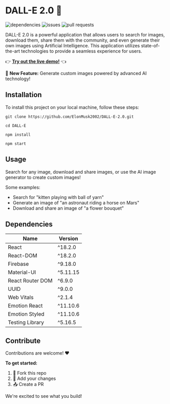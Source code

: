 # DALL-E 2.0 🎨

![dependencies](https://img.shields.io/badge/dependencies-up%20to%20date-brightgreen.svg)
![issues](https://img.shields.io/badge/issues-0%20open-brightgreen.svg)
![pull requests](https://img.shields.io/badge/pull%20requests-welcome-brightgreen.svg)

DALL-E 2.0 is a powerful application that allows users to search for images, download them, share them with the community, and even generate their own images using Artificial Intelligence. This application utilizes state-of-the-art technologies to provide a seamless experience for users. 

👉 **[Try out the live demo!](https://dall-e-2-0-two.vercel.app/)** 👈

📌 **New Feature:** Generate custom images powered by advanced AI technology!

## Installation

To install this project on your local machine, follow these steps:
```
git clone https://github.com/ElonMusk2002/DALL-E-2.0.git
```

```
cd DALL-E
```

```
npm install
```

```
npm start
```


## Usage 

Search for any image, download and share images, or use the AI image generator to create custom images! 

Some examples:

- Search for "kitten playing with ball of yarn"
- Generate an image of "an astronaut riding a horse on Mars" 
- Download and share an image of "a flower bouquet"

## Dependencies

| Name | Version | 
|-|-|
| React | ^18.2.0 |
| React-DOM | ^18.2.0 |  
| Firebase | ^9.18.0 |
| Material-UI | ^5.11.15 |
| React Router DOM | ^6.9.0 |
| UUID | ^9.0.0 |
| Web Vitals | ^2.1.4 |
| Emotion React | ^11.10.6 |
| Emotion Styled | ^11.10.6 |
| Testing Library | ^5.16.5 |

## Contribute 

Contributions are welcome! ♥️

**To get started:**

1. 🍴 Fork this repo
2. 🔨 Add your changes  
3. 📤 Create a PR

We're excited to see what you build!
